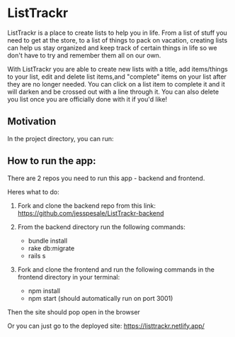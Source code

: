 # ListTrackr

ListTrackr is a place to create lists to help you in life. From a list of stuff you need to get at the store, to a list of things to pack on vacation, creating lists can help us stay organized and keep track of certain things in life so we don't have to try and remember them all on our own. 

With ListTrackr you are able to create new lists with a title, add items/things to your list, edit and delete list items,and "complete" items on your list after they are no longer needed. You can click on a list item to complete it and it will darken and be crossed out with a line through it. You can also delete you list once you are officially done with it if you'd like!

## Motivation

In the project directory, you can run:

## How to run the app:

There are 2 repos you need to run this app - backend and frontend.

Heres what to do:

1. Fork and clone the backend repo from this link: https://github.com/jesspesale/ListTrackr-backend

2. From the backend directory run the following commands:
    - bundle install
    - rake db:migrate
    - rails s

3. Fork and clone the frontend and run the following commands in the frontend directory in your terminal:
    - npm install
    - npm start (should automatically run on port 3001)

Then the site should pop open in the browser

Or you can just go to the deployed site: https://listtrackr.netlify.app/



